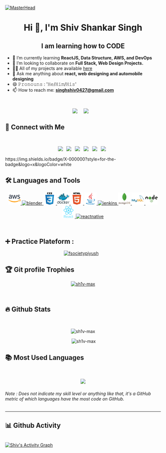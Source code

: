 
<!--
**sh1v-max/sh1v-max** is a ✨ _special_ ✨ repository because its `README.md` (this file) appears on your GitHub profile.

Here are some ideas to get you started:

- 🔭 I’m currently working on ...
- 🌱 I’m currently learning ...
- 👯 I’m looking to collaborate on ...
- 🤔 I’m looking for help with ...
- 💬 Ask me about ...
- 📫 How to reach me: ...
- 😄 Pronouns: ...
- ⚡ Fun fact: ...
-->
[![MasterHead](https://i.pinimg.com/originals/0f/25/e4/0f25e4668c1c7740b5ed41835339d67f.gif)]()
<h1 align="center">Hi 👋, I'm Shiv Shankar Singh</h1>
<h2 align="center">I am learning how to CODE</h2>
<!-- <img align="right" alt="Coding" width="400" src="https://camo.githubusercontent.com/cae12fddd9d6982901d82580bdf321d81fb299141098ca1c2d4891870827bf17/68747470733a2f2f6d69726f2e6d656469756d2e636f6d2f6d61782f313336302f302a37513379765349765f7430696f4a2d5a2e676966"> -->




- 🌱 I’m currently learning **ReactJS, Data Structure, AWS, and DevOps**
- 👯 I’m looking to collaborate on **Full Stack, Web Design Projects.**
- 👨‍💻 All of my projects are available [here](https://github.com/sh1v-max)
- 💬 Ask me anything about **react, web designing and automobile designing**
- 😄 𝙿𝚛𝚘𝚗𝚘𝚞𝚗𝚜 : '𝙷𝚎/𝙷𝚒𝚖/𝙷𝚒𝚜'
- 📫 How to reach me:  **singhshiv0427@gmail.com**
<br>

<p align='center'>
<img src="https://komarev.com/ghpvc/?username=sh1v-max">&nbsp;&nbsp;&nbsp;&nbsp;
<img src="https://img.shields.io/github/followers/sh1v-max?style=social">&nbsp;&nbsp;&nbsp;&nbsp;
</p>




## 🤝 Connect with Me
<br>
<p align='center'>
<a href="mailto:singhshiv0427@gmail.com" target="_blank">
<img src="https://img.shields.io/badge/Gmail-D14836?style=for-the-badge&logo=gmail&logoColor=white"></a>&nbsp;&nbsp;
 
<a href="https://www.linkedin.com/in/shiv-shankar-singh-2070521ba/" target="_blank">
<img src="https://img.shields.io/badge/linkedin-%230077B5.svg?style=for-the-badge&logo=linkedin&logoColor=white"></a>&nbsp;&nbsp;
 
<a href="https://www.reddit.com/user/Recent_Cellist_8103/" target="_blank">
<img src="https://img.shields.io/badge/Reddit-FF4500?style=for-the-badge&logo=reddit&logoColor=white"></a>&nbsp;&nbsp;
 
 <a href="https://www.facebook.com/singhshiv01" target="_blank">
<img src="https://img.shields.io/badge/Facebook-%231877F2.svg?style=for-the-badge&logo=Facebook&logoColor=white"></a>&nbsp;&nbsp;
 
  <a href="https://x.com/1amWaziR" target="_blank">
<img src="https://img.shields.io/badge/X-000000?style=for-the-badge&logo=x&logoColor=white"></a>&nbsp;&nbsp;
 
  <a href="https://www.instagram.com/singh_shiv0/" target="_blank">
<img src="https://img.shields.io/badge/Instagram-%23E4405F.svg?style=for-the-badge&logo=Instagram&logoColor=white"></a>&nbsp;&nbsp;
 <br>
 </p> 
https://img.shields.io/badge/X-000000?style=for-the-badge&logo=x&logoColor=white


## 🛠️ Languages and Tools
<p align="center"> 
<a href="https://aws.amazon.com" target="_blank" rel="noreferrer"> <img src="https://raw.githubusercontent.com/devicons/devicon/master/icons/amazonwebservices/amazonwebservices-original-wordmark.svg" alt="aws" width="40" height="40"/> </a> 
<a href="https://www.blender.org/" target="_blank" rel="noreferrer"> <img src="https://download.blender.org/branding/community/blender_community_badge_white.svg" alt="blender" width="40" height="40"/> </a> 
<a href="https://www.w3schools.com/css/" target="_blank" rel="noreferrer"> <img src="https://raw.githubusercontent.com/devicons/devicon/master/icons/css3/css3-original-wordmark.svg" alt="css3" width="40" height="40"/> </a> 
<a href="https://www.docker.com/" target="_blank" rel="noreferrer"> <img src="https://raw.githubusercontent.com/devicons/devicon/master/icons/docker/docker-original-wordmark.svg" alt="docker" width="40" height="40"/> </a> 
<a href="https://www.w3.org/html/" target="_blank" rel="noreferrer"> <img src="https://raw.githubusercontent.com/devicons/devicon/master/icons/html5/html5-original-wordmark.svg" alt="html5" width="40" height="40"/> </a> 
<a href="https://www.java.com" target="_blank" rel="noreferrer"> <img src="https://raw.githubusercontent.com/devicons/devicon/master/icons/java/java-original.svg" alt="java" width="40" height="40"/> </a> 
<a href="https://www.jenkins.io" target="_blank" rel="noreferrer"> <img src="https://www.vectorlogo.zone/logos/jenkins/jenkins-icon.svg" alt="jenkins" width="40" height="40"/> </a> 
<a href="https://www.mongodb.com/" target="_blank" rel="noreferrer"> <img src="https://raw.githubusercontent.com/devicons/devicon/master/icons/mongodb/mongodb-original-wordmark.svg" alt="mongodb" width="40" height="40"/> </a> 
<a href="https://www.mysql.com/" target="_blank" rel="noreferrer"> <img src="https://raw.githubusercontent.com/devicons/devicon/master/icons/mysql/mysql-original-wordmark.svg" alt="mysql" width="40" height="40"/> </a> 
<a href="https://nodejs.org" target="_blank" rel="noreferrer"> <img src="https://raw.githubusercontent.com/devicons/devicon/master/icons/nodejs/nodejs-original-wordmark.svg" alt="nodejs" width="40" height="40"/> </a> 
<a href="https://reactjs.org/" target="_blank" rel="noreferrer"> <img src="https://raw.githubusercontent.com/devicons/devicon/master/icons/react/react-original-wordmark.svg" alt="react" width="40" height="40"/> </a> 
<a href="https://reactnative.dev/" target="_blank" rel="noreferrer"> <img src="https://reactnative.dev/img/header_logo.svg" alt="reactnative" width="40" height="40"/> </a> 
</p>
<br>


## ➕ Practice Plateform  :
<p align='center'>
 
<a href="https://leetcode.com/shiv0427/" target="blank">
 <img src="https://img.shields.io/badge/LeetCode-000000?style=for-the-badge&logo=LeetCode&logoColor=#d16c06" alt="fsocietypiyush" /></a> &nbsp;&nbsp;
 <br>
</p>

## :trophy: Git profile Trophies
<p align="center"> 
<a href="https://github.com/ryo-ma/github-profile-trophy">
<img src="https://github-profile-trophy.vercel.app/?username=sh1v-max&theme=algolia&margin-w=15&margin-h=5" alt="sh1v-max" /></a> 
</p>
<br/>

## 🔥 Github Stats
<br/>
<p align="center"><img align="center" src="https://github-readme-streak-stats.herokuapp.com/?user=sh1v-max&theme=algolia" alt="sh1v-max" /></p>
<p align="center">&nbsp;<img align="center" src="https://github-readme-stats.vercel.app/api?username=sh1v-max&show_icons=true&locale=en" alt="sh1v-max" /></p>

## 📚 Most Used Languages 
<br>
<p align='center'>
<img src="https://github-readme-stats.anuraghazra1.vercel.app/api/top-langs/?username=sh1v-max&theme=radical&hide_border=true&no-bg=true&no-frame=true&langs_count=10">
</p>
<p align='center'>
<h6>Note : Does not indicate my skill level or anything like that, it's a GitHub metric of which languages have the most code on GitHub.</h6>
</p>

<hr>




## 📊 Github Activity
<br/>
   <!--<a href="https://github.com/sh1v-max"><img alt="Shiv's Activity Graph" src="https://github-readme-activity-graph.cyclic.app/graph?username=sh1v-max&custom_title=Shiv's%20%20Graph&hide_border=true&theme=react-dark"/></a>-->
   <a href="https://github.com/sh1v-max"><img alt="Shiv's Activity Graph" src="https://github-readme-activity-graph.vercel.app/graph?username=sh1v-max&bg_color=050f2c&color=ffffff&line=2dde98&point=00aeff&area=true&hide_border=true"/></a>
  <br/>
<br/>
